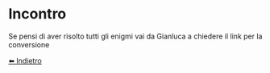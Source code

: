 # Incontro

Se pensi di aver risolto tutti gli enigmi vai da Gianluca a chiedere il link per la conversione

[⬅️ Indietro](https://github.com/jhonfreddo/missione-V/tree/main/f%20-%20saggezza)